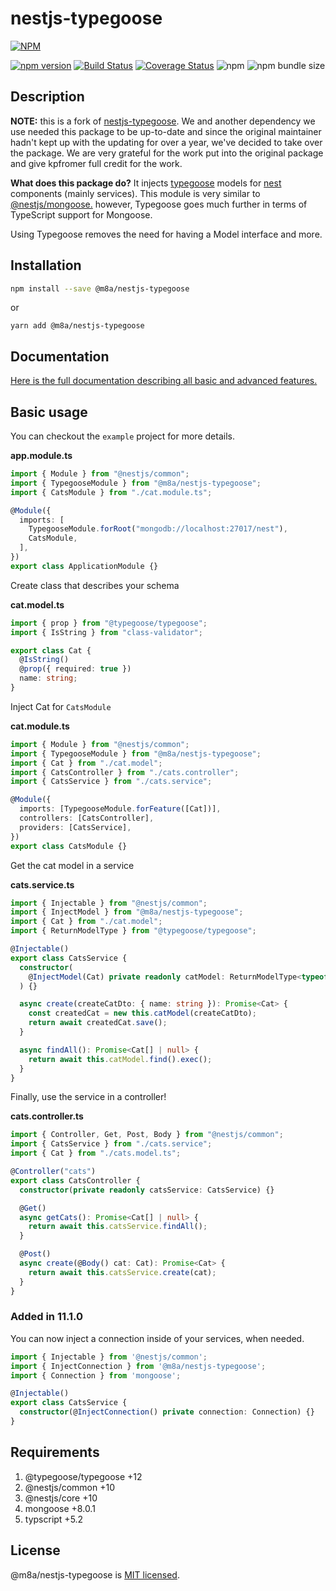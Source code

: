 # nestjs-typegoose

[![NPM](https://nodei.co/npm/@m8a/nestjs-typegoose.png)](https://nodei.co/npm/@m8a/nestjs-typegoose/)

[![npm version](https://badge.fury.io/js/@m8a%2Fnestjs-typegoose.svg)](https://badge.fury.io/js/@m8a%2Fnestjs-typegoose)
[![Build Status](https://travis-ci.org/kpfromer/nestjs-typegoose.svg?branch=master)](https://travis-ci.org/kpfromer/nestjs-typegoose)
[![Coverage Status](https://coveralls.io/repos/github/kpfromer/nestjs-typegoose/badge.svg?branch=master)](https://coveralls.io/github/kpfromer/nestjs-typegoose?branch=master)
![npm](https://img.shields.io/npm/dm/nestjs-typegoose)
![npm bundle size](https://img.shields.io/bundlephobia/min/nestjs-typegoose)

## Description

**NOTE:** this is a fork of [nestjs-typegoose](https://github.com/kpfromer/nestjs-typegoose). We and another dependency we use needed this package to be up-to-date and since the original maintainer hadn't kept up with the updating for over a year, we've decided to take over the package. We are very grateful for the work put into the original package and give kpfromer full credit for the work.

**What does this package do?** It injects [typegoose](https://github.com/@typegoose/typegoose) models for [nest](https://github.com/nestjs/nest) components (mainly services). This module is very similar to [@nestjs/mongoose.](https://docs.nestjs.com/techniques/mongodb) however, Typegoose goes much further in terms of TypeScript support for Mongoose.

Using Typegoose removes the need for having a Model interface and more.

## Installation

```bash
npm install --save @m8a/nestjs-typegoose
```

or

```
yarn add @m8a/nestjs-typegoose
```

## Documentation

[Here is the full documentation describing all basic and advanced features.](https://nestjs-typegoose.m8a.io)

## Basic usage

You can checkout the `example` project for more details.

**app.module.ts**

```typescript
import { Module } from "@nestjs/common";
import { TypegooseModule } from "@m8a/nestjs-typegoose";
import { CatsModule } from "./cat.module.ts";

@Module({
  imports: [
    TypegooseModule.forRoot("mongodb://localhost:27017/nest"),
    CatsModule,
  ],
})
export class ApplicationModule {}
```

Create class that describes your schema

**cat.model.ts**

```typescript
import { prop } from "@typegoose/typegoose";
import { IsString } from "class-validator";

export class Cat {
  @IsString()
  @prop({ required: true })
  name: string;
}
```

Inject Cat for `CatsModule`

**cat.module.ts**

```typescript
import { Module } from "@nestjs/common";
import { TypegooseModule } from "@m8a/nestjs-typegoose";
import { Cat } from "./cat.model";
import { CatsController } from "./cats.controller";
import { CatsService } from "./cats.service";

@Module({
  imports: [TypegooseModule.forFeature([Cat])],
  controllers: [CatsController],
  providers: [CatsService],
})
export class CatsModule {}
```

Get the cat model in a service

**cats.service.ts**

```typescript
import { Injectable } from "@nestjs/common";
import { InjectModel } from "@m8a/nestjs-typegoose";
import { Cat } from "./cat.model";
import { ReturnModelType } from "@typegoose/typegoose";

@Injectable()
export class CatsService {
  constructor(
    @InjectModel(Cat) private readonly catModel: ReturnModelType<typeof Cat>
  ) {}

  async create(createCatDto: { name: string }): Promise<Cat> {
    const createdCat = new this.catModel(createCatDto);
    return await createdCat.save();
  }

  async findAll(): Promise<Cat[] | null> {
    return await this.catModel.find().exec();
  }
}
```

Finally, use the service in a controller!

**cats.controller.ts**

```typescript
import { Controller, Get, Post, Body } from "@nestjs/common";
import { CatsService } from "./cats.service";
import { Cat } from "./cats.model.ts";

@Controller("cats")
export class CatsController {
  constructor(private readonly catsService: CatsService) {}

  @Get()
  async getCats(): Promise<Cat[] | null> {
    return await this.catsService.findAll();
  }

  @Post()
  async create(@Body() cat: Cat): Promise<Cat> {
    return await this.catsService.create(cat);
  }
}
```

### Added in 11.1.0

You can now inject a connection inside of your services, when needed.

```typescript
import { Injectable } from '@nestjs/common';
import { InjectConnection } from '@m8a/nestjs-typegoose';
import { Connection } from 'mongoose';

@Injectable()
export class CatsService {
  constructor(@InjectConnection() private connection: Connection) {}
}

```

## Requirements

1.  @typegoose/typegoose +12
2.  @nestjs/common +10
3.  @nestjs/core +10
4.  mongoose +8.0.1
5.  typscript +5.2

## License

@m8a/nestjs-typegoose is [MIT licensed](LICENSE).

